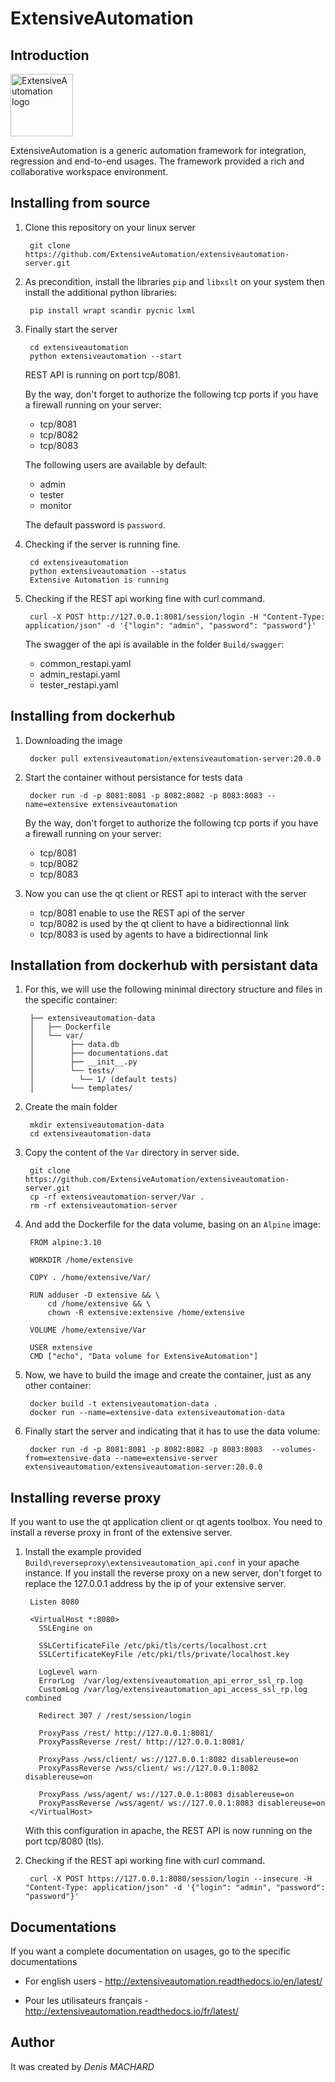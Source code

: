 ExtensiveAutomation
===================

Introduction
------------

<a href="https://www.extensiveautomation.org/" target="_blank"><img width="100" src="https://www.extensiveautomation.org/img/logo_extensive_testing.png" alt="ExtensiveAutomation logo"></a>

ExtensiveAutomation is a generic automation framework for integration, regression and end-to-end usages. The framework provided a rich and collaborative workspace environment.

Installing from source
----------------------

1. Clone this repository on your linux server

        git clone https://github.com/ExtensiveAutomation/extensiveautomation-server.git
 
2. As precondition, install the libraries `pip` and `libxslt` on your system then install the additional python libraries: 
    
        pip install wrapt scandir pycnic lxml
        
3. Finally start the server

        cd extensiveautomation
        python extensiveautomation --start

   REST API is running on port tcp/8081. 
   
   By the way, don't forget to authorize the following tcp ports if you have a firewall running on your server:
    - tcp/8081
    - tcp/8082
    - tcp/8083
    
   The following users are available by default:
    - admin
    - tester
    - monitor
    
   The default password is `password`.
   
4. Checking if the server is running fine.

        cd extensiveautomation
        python extensiveautomation --status
        Extensive Automation is running
        
5. Checking if the REST api working fine with curl command.

        curl -X POST http://127.0.0.1:8081/session/login -H "Content-Type: application/json" -d '{"login": "admin", "password": "password"}'
    
    The swagger of the api is available in the folder `Build/swagger`:
     - common_restapi.yaml
     - admin_restapi.yaml
     - tester_restapi.yaml

Installing from dockerhub
-----------------------------

1. Downloading the image

        docker pull extensiveautomation/extensiveautomation-server:20.0.0

2. Start the container without persistance for tests data

        docker run -d -p 8081:8081 -p 8082:8082 -p 8083:8083 --name=extensive extensiveautomation
   
   By the way, don't forget to authorize the following tcp ports 
   if you have a firewall running on your server:
    - tcp/8081
    - tcp/8082
    - tcp/8083
    
3. Now you can use the qt client or REST api to interact with the server   
   - tcp/8081 enable to use the REST api of the server
   - tcp/8082 is used by the qt client to have a bidirectionnal link
   - tcp/8083 is used by agents to have a bidirectionnal link
   
Installation from dockerhub with persistant data
------------------------------------------------

1. For this, we will use the following minimal directory structure and files in the specific container:

        ├── extensiveautomation-data
        │   ├── Dockerfile
        │   └── var/
        │        ├── data.db
        │        ├── documentations.dat
        │        ├── __init__.py
        │        └── tests/
        │          └── 1/ (default tests)
        │        └── templates/

2. Create the main folder 

        mkdir extensiveautomation-data
        cd extensiveautomation-data

3. Copy the content of the `Var` directory in server side.

        git clone https://github.com/ExtensiveAutomation/extensiveautomation-server.git
        cp -rf extensiveautomation-server/Var .
        rm -rf extensiveautomation-server
    
4. And add the Dockerfile for the data volume, basing on an `Alpine` image:

        FROM alpine:3.10
        
        WORKDIR /home/extensive
        
        COPY . /home/extensive/Var/
        
        RUN adduser -D extensive && \
            cd /home/extensive && \
            chown -R extensive:extensive /home/extensive
        
        VOLUME /home/extensive/Var
        
        USER extensive
        CMD ["echo", "Data volume for ExtensiveAutomation"]

5. Now, we have to build the image and create the container, just as any other container:

        docker build -t extensiveautomation-data .
        docker run --name=extensive-data extensiveautomation-data

6. Finally start the server and indicating that it has to use the data volume:

        docker run -d -p 8081:8081 -p 8082:8082 -p 8083:8083  --volumes-from=extensive-data --name=extensive-server extensiveautomation/extensiveautomation-server:20.0.0
  
Installing reverse proxy
----------------------

If you want to use the qt application client or qt agents toolbox. You need to install a reverse proxy in front of the extensive server.

1. Install the example provided `Build\reverseproxy\extensiveautomation_api.conf` in your apache instance. If you install the reverse proxy on a new server, don't forget to replace the 127.0.0.1 address by the ip of your extensive server.

        Listen 8080

        <VirtualHost *:8080>
          SSLEngine on

          SSLCertificateFile /etc/pki/tls/certs/localhost.crt
          SSLCertificateKeyFile /etc/pki/tls/private/localhost.key

          LogLevel warn
          ErrorLog  /var/log/extensiveautomation_api_error_ssl_rp.log
          CustomLog /var/log/extensiveautomation_api_access_ssl_rp.log combined

          Redirect 307 / /rest/session/login

          ProxyPass /rest/ http://127.0.0.1:8081/
          ProxyPassReverse /rest/ http://127.0.0.1:8081/
          
          ProxyPass /wss/client/ ws://127.0.0.1:8082 disablereuse=on
          ProxyPassReverse /wss/client/ ws://127.0.0.1:8082 disablereuse=on

          ProxyPass /wss/agent/ ws://127.0.0.1:8083 disablereuse=on
          ProxyPassReverse /wss/agent/ ws://127.0.0.1:8083 disablereuse=on
        </VirtualHost>


    With this configuration in apache, the REST API is now running on the port tcp/8080 (tls).

2. Checking if the REST api working fine with curl command.

        curl -X POST https://127.0.0.1:8080/session/login --insecure -H "Content-Type: application/json" -d '{"login": "admin", "password": "password"}'

Documentations
--------------

If you want a complete documentation on usages, go to the specific documentations

 - For english users - http://extensiveautomation.readthedocs.io/en/latest/

 - Pour les utilisateurs français - http://extensiveautomation.readthedocs.io/fr/latest/
 
     
Author
-------

It was created by *Denis MACHARD*
 